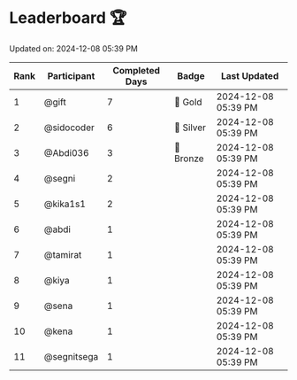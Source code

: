 # Leaderboard 🏆

Updated on: 2024-12-08 05:39 PM

| Rank | Participant       | Completed Days | Badge      | Last Updated         |
|------|-------------------|----------------|------------|----------------------|
| 1    | @gift             | 7              | 🏅 Gold     | 2024-12-08 05:39 PM |
| 2    | @sidocoder        | 6              | 🥈 Silver   | 2024-12-08 05:39 PM |
| 3    | @Abdi036          | 3              | 🥉 Bronze   | 2024-12-08 05:39 PM |
| 4    | @segni            | 2              |            | 2024-12-08 05:39 PM |
| 5    | @kika1s1          | 2              |            | 2024-12-08 05:39 PM |
| 6    | @abdi             | 1              |            | 2024-12-08 05:39 PM |
| 7    | @tamirat          | 1              |            | 2024-12-08 05:39 PM |
| 8    | @kiya             | 1              |            | 2024-12-08 05:39 PM |
| 9    | @sena             | 1              |            | 2024-12-08 05:39 PM |
| 10   | @kena             | 1              |            | 2024-12-08 05:39 PM |
| 11   | @segnitsega       | 1              |            | 2024-12-08 05:39 PM |
